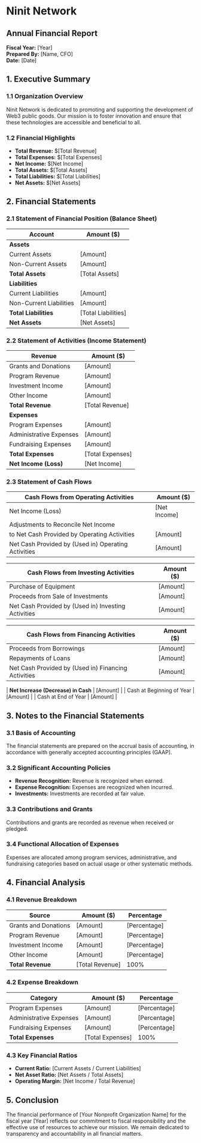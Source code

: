 # Ninit Network

## Annual Financial Report

**Fiscal Year:** [Year]  
**Prepared By:** [Name, CFO]  
**Date:** [Date]

## 1. Executive Summary

### 1.1 Organization Overview

Ninit Network is dedicated to promoting and supporting the development of Web3 public goods. Our mission is to foster innovation and ensure that these technologies are accessible and beneficial to all.

### 1.2 Financial Highlights

- **Total Revenue:** $[Total Revenue]
- **Total Expenses:** $[Total Expenses]
- **Net Income:** $[Net Income]
- **Total Assets:** $[Total Assets]
- **Total Liabilities:** $[Total Liabilities]
- **Net Assets:** $[Net Assets]

## 2. Financial Statements

### 2.1 Statement of Financial Position (Balance Sheet)

|**Account**|**Amount ($)**|
|---|---|
|**Assets**||
|Current Assets|[Amount]|
|Non-Current Assets|[Amount]|
|**Total Assets**|[Total Assets]|
|**Liabilities**||
|Current Liabilities|[Amount]|
|Non-Current Liabilities|[Amount]|
|**Total Liabilities**|[Total Liabilities]|
|**Net Assets**|[Net Assets]|

### 2.2 Statement of Activities (Income Statement)

|**Revenue**|**Amount ($)**|
|---|---|
|Grants and Donations|[Amount]|
|Program Revenue|[Amount]|
|Investment Income|[Amount]|
|Other Income|[Amount]|
|**Total Revenue**|[Total Revenue]|
|**Expenses**||
|Program Expenses|[Amount]|
|Administrative Expenses|[Amount]|
|Fundraising Expenses|[Amount]|
|**Total Expenses**|[Total Expenses]|
|**Net Income (Loss)**|[Net Income]|

### 2.3 Statement of Cash Flows

|**Cash Flows from Operating Activities**|**Amount ($)**|
|---|---|
|Net Income (Loss)|[Net Income]|
|Adjustments to Reconcile Net Income||
|to Net Cash Provided by Operating Activities|[Amount]|
|Net Cash Provided by (Used in) Operating Activities|[Amount]|

|**Cash Flows from Investing Activities**|**Amount ($)**|
|---|---|
|Purchase of Equipment|[Amount]|
|Proceeds from Sale of Investments|[Amount]|
|Net Cash Provided by (Used in) Investing Activities|[Amount]|

|**Cash Flows from Financing Activities**|**Amount ($)**|
|---|---|
|Proceeds from Borrowings|[Amount]|
|Repayments of Loans|[Amount]|
|Net Cash Provided by (Used in) Financing Activities|[Amount]|

| **Net Increase (Decrease) in Cash** | [Amount] |
| Cash at Beginning of Year | [Amount] | 
| Cash at End of Year | [Amount] |

## 3. Notes to the Financial Statements

### 3.1 Basis of Accounting

The financial statements are prepared on the accrual basis of accounting, in accordance with generally accepted accounting principles (GAAP).

### 3.2 Significant Accounting Policies

- **Revenue Recognition:** Revenue is recognized when earned.
- **Expense Recognition:** Expenses are recognized when incurred.
- **Investments:** Investments are recorded at fair value.

### 3.3 Contributions and Grants

Contributions and grants are recorded as revenue when received or pledged.

### 3.4 Functional Allocation of Expenses

Expenses are allocated among program services, administrative, and fundraising categories based on actual usage or other systematic methods.

## 4. Financial Analysis

### 4.1 Revenue Breakdown

|**Source**|**Amount ($)**|**Percentage**|
|---|---|---|
|Grants and Donations|[Amount]|[Percentage]|
|Program Revenue|[Amount]|[Percentage]|
|Investment Income|[Amount]|[Percentage]|
|Other Income|[Amount]|[Percentage]|
|**Total Revenue**|[Total Revenue]|100%|

### 4.2 Expense Breakdown

|**Category**|**Amount ($)**|**Percentage**|
|---|---|---|
|Program Expenses|[Amount]|[Percentage]|
|Administrative Expenses|[Amount]|[Percentage]|
|Fundraising Expenses|[Amount]|[Percentage]|
|**Total Expenses**|[Total Expenses]|100%|

### 4.3 Key Financial Ratios

- **Current Ratio:** [Current Assets / Current Liabilities]
- **Net Asset Ratio:** [Net Assets / Total Assets]
- **Operating Margin:** [Net Income / Total Revenue]

## 5. Conclusion

The financial performance of [Your Nonprofit Organization Name] for the fiscal year [Year] reflects our commitment to fiscal responsibility and the effective use of resources to achieve our mission. We remain dedicated to transparency and accountability in all financial matters.